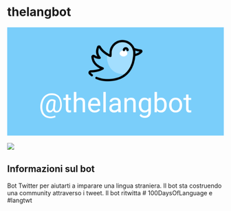 # thelangbot

![Readme banner image](../static/ReadmeBanner.png)

<a href="https://twitter.com/thelangbot/"><img src="https://img.shields.io/twitter/follow/thelangbot?style=social"></a>

## Informazioni sul bot
Bot Twitter per aiutarti a imparare una lingua straniera. Il bot sta costruendo una community attraverso i tweet. Il bot ritwitta # 100DaysOfLanguage e #langtwt